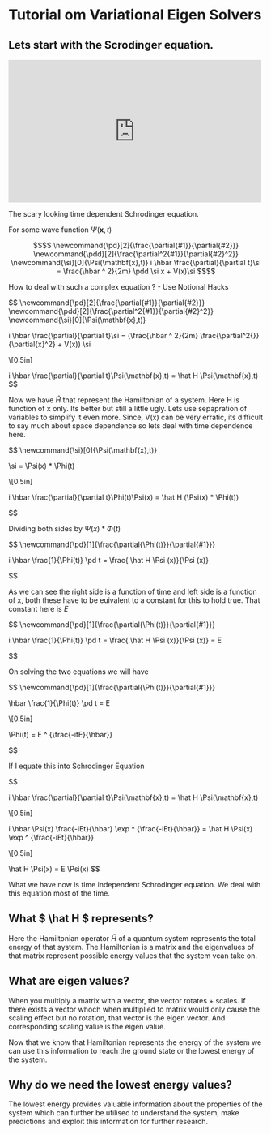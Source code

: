 # Tutorial om Variational Eigen Solvers

## Lets start with the Scrodinger equation.

<iframe width="500" height="281"
 src="https://www.getyarn.io/yarn-clip/eddce405-0154-4b32-9b2f-d2dabc776104/embed?autoplay=false"
 frameborder="0"></iframe>

The scary looking time dependent Schrodinger equation.

For some wave function $\Psi(\mathbf{x},t)$
```math
$$ 
\newcommand{\pd}[2]{\frac{\partial{#1}}{\partial{#2}}}
\newcommand{\pdd}[2]{\frac{\partial^2{#1}}{\partial{#2}^2}}
\newcommand{\si}[0]{\Psi(\mathbf{x},t)}

i \hbar \frac{\partial}{\partial t}\si = \frac{\hbar ^ 2}{2m}  \pdd \si x  + V(x)\si
$$
```

How to deal with such a complex equation ? - Use Notional Hacks

$$
\newcommand{\pd}[2]{\frac{\partial{#1}}{\partial{#2}}}
\newcommand{\pdd}[2]{\frac{\partial^2{#1}}{\partial{#2}^2}}
\newcommand{\si}[0]{\Psi(\mathbf{x},t)}



i \hbar \frac{\partial}{\partial t}\si = (\frac{\hbar ^ 2}{2m} \frac{\partial^2{}}{\partial{x}^2} +  V(x)) \si

\\[0.5in]

i \hbar \frac{\partial}{\partial t}\Psi(\mathbf{x},t) = \hat H \Psi(\mathbf{x},t)
$$

Now we have $\hat H$ that represent the Hamiltonian of a system. Here H is function of x only.
Its better but still a little ugly. Lets use sepapration of variables to simplify it even more.
Since, V(x) can be very erratic, its difficult to say much about space dependence so lets deal with time dependence here.

$$
\newcommand{\si}[0]{\Psi(\mathbf{x},t)} 

\si = \Psi(x) * \Phi(t)

\\[0.5in]

i \hbar \frac{\partial}{\partial t}\Phi(t)\Psi(x) = \hat H (\Psi(x) * \Phi(t))

$$

Dividing both sides by $\Psi(x) * \Phi(t)$

$$
\newcommand{\pd}[1]{\frac{\partial{\Phi(t)}}{\partial{#1}}}

i \hbar \frac{1}{\Phi(t)} \pd t = \frac{ \hat H \Psi (x)}{\Psi (x)}

$$

As we can see the right side is a function of time and left side is a function of x, both these have to be euivalent to a constant for this to hold true. That constant here is $E$

$$
\newcommand{\pd}[1]{\frac{\partial{\Phi(t)}}{\partial{#1}}}

i \hbar \frac{1}{\Phi(t)} \pd t = \frac{ \hat H \Psi (x)}{\Psi (x)} = E

$$

On solving the two equations we will have 

$$ 
\newcommand{\pd}[1]{\frac{\partial{\Phi(t)}}{\partial{#1}}}

\hbar \frac{1}{\Phi(t)} \pd t = E

\\[0.5in]

\Phi(t) = E ^ {\frac{-itE}{\hbar}}

$$

If I equate this into Schrodinger Equation

$$

i \hbar \frac{\partial}{\partial t}\Psi(\mathbf{x},t) = \hat H \Psi(\mathbf{x},t)

\\[0.5in]

i \hbar \Psi(x) \frac{-iEt}{\hbar} \exp ^ {\frac{-iEt}{\hbar}}  = \hat H \Psi(x) \exp ^ {\frac{-iEt}{\hbar}}

\\[0.5in]

\hat H \Psi(x) = E \Psi(x)
$$

What we have now is time independent Schrodinger equation. We deal with this equation most of the time.

## What $ \hat H $ represents?

Here the Hamiltonian operator  $\hat H$ of a quantum system represents the total energy of that system. The Hamiltonian is a matrix and the eigenvalues of that matrix represent possible energy values that the system vcan take on.

## What are eigen values?

When you multiply a matrix with a vector, the vector rotates + scales. If there exists a vector whoch when multiplied to matrix would only cause the scaling effect but no rotation, that vector is the eigen vector. And corresponding scaling value is the eigen value.

Now that we know that Hamiltonian represents the energy of the system we can use this information to reach the ground state or the lowest energy of the system. 

## Why do we need the lowest energy values?

The lowest energy provides valuable information about the properties of the system which can further be utilised to understand the system, make predictions and exploit this information for further research.
